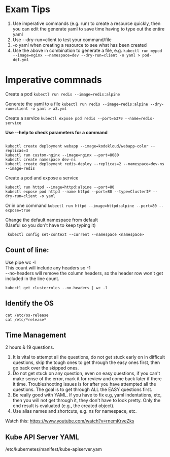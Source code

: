 # Exam Tips

1. Use imperative commands (e.g. run) to create a resource quickly, then you can edit the generate yaml to save time having to type out the entire yaml
2. Use --dry-run=client to test your command/file
3. -o yaml when creating a resource to see what has been created
4. Use the above in combination to generate a file, e.g.
  `kubectl run mypod --image=nginx --namespace=dev --dry-run=client -o yaml > pod-def.yml`


# Imperative commnads
Create a pod
`kubectl run redis --image=redis:alpine`

Generate the yaml to a file
`kubectl run redis --image=redis:alpine --dry-run=client -o yaml > a3.yml`

Create a service
`kubectl expose pod redis --port=6379 --name=redis-service`

**Use --help to check parameters for a command**
```kubectl run --help

kubectl create deployment webapp --image=kodekloud/webapp-color --replicas=3
kubectl run custom-nginx --image=nginx --port=8080
kubectl create namespace dev-ns
kubectl create deployment redis-deploy --replicas=2 --namespace=dev-ns --image=redis
```

Create a pod and expose a service
```
kubectl run httpd --image=httpd:alpine --port=80
kubectl expose pod httpd --name httpd --port=80 --type=ClusterIP --dry-run=client -o yaml
```
Or in one command
`kubectl run httpd --image=httpd:alpine --port=80 --expose=true`  

Change the default namespace from default  
(Useful so you don't have to keep typing it)
```
 kubectl config set-context --current --namespace <namespace>
```

## Count of line:
Use pipe wc -l  
This count will include any headers so -1  
--no-headers will remove the column headers, so the header row won't get included in the line count.  
```
kubectl get clusterroles --no-headers | wc -l
```

## Identify the OS
```
cat /etc/os-release
cat /etc/*release*
```


## Time Management
2 hours & 19 questions. 

1. It is vital to attempt all the questions, do not get stuck early on in difficult questions, skip the tough ones to get through the easy ones first, then go back over the skipped ones.
2. Do not get stuck on any question, even on easy questions, if you can't make sense of the error, mark it for review and come back later if there it time. Troubleshooting issues is for after you have attempted all the questions. The goal is to get through ALL the EASY questions first.
3. Be really good with YAML. If you have to fix e.g, yaml indentations, etc, then you will not get through it, they don't have to look pretty. Only the end result is evaluated (e.g., the created object).
4. Use alias names and shortcuts, e.g. ns for namespace, etc.

Watch this: https://www.youtube.com/watch?v=rnemKrveZks


## Kube API Server YAML
/etc/kubernetes/manifest/kube-apiserver.yam